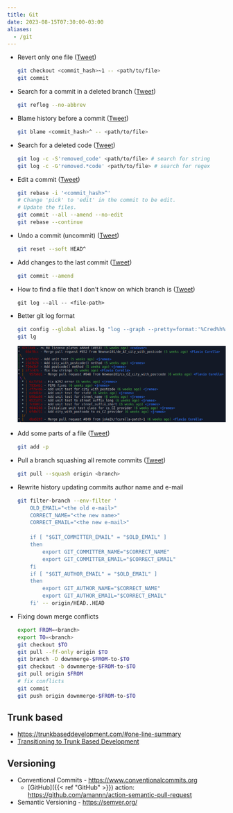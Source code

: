 ```yaml
---
title: Git
date: 2023-08-15T07:30:00-03:00
aliases:
  - /git
---
```

- Revert only one file ([Tweet](https://twitter.com/lucasrcezimbra/status/1712070769793253811))
	```bash
	git checkout <commit_hash>~1 -- <path/to/file>
	git commit
	```

- Search for a commit in a deleted branch ([Tweet](https://twitter.com/lucasrcezimbra/status/1712071799280726433))
	```bash
	git reflog --no-abbrev
	```

- Blame history before a commit ([Tweet](https://twitter.com/lucasrcezimbra/status/1712070775069614240))
	```bash
	git blame <commit_hash>^ -- <path/to/file>
	```

- Search for a deleted code ([Tweet](https://twitter.com/lucasrcezimbra/status/1712070777783390608))
	```bash
	git log -c -S'removed_code' <path/to/file> # search for string
	git log -c -G'removed.*code' <path/to/file> # search for regex
	```

- Edit a commit ([Tweet](https://twitter.com/lucasrcezimbra/status/1712070772418912359))
	```bash
	git rebase -i '<commit_hash>^'
	# Change 'pick' to 'edit' in the commit to be edit.
	# Update the files.
	git commit --all --amend --no-edit
	git rebase --continue
	```

- Undo a commit (uncommit) ([Tweet](https://twitter.com/lucasrcezimbra/status/1712070764525195670))
	```bash
	git reset --soft HEAD^
	```

- Add changes to the last commit ([Tweet](https://twitter.com/lucasrcezimbra/status/1712070767100543349))
	```bash
	git commit --amend
	```

- How to find a file that I don't know on which branch is ([Tweet](https://twitter.com/lucasrcezimbra/status/1712070780404834342))
	```shell
	git log --all -- <file-path>
	```

- Better git log format
	```bash
	git config --global alias.lg "log --graph --pretty=format:'%Cred%h%Creset -%C(yellow)%d%Creset %s %Cgreen(%cr) %C(bold blue)<%an>%Creset'"
	git lg
	```
	![git lg, a better log](Assets/git-lg.png)

- Add some parts of a file ([Tweet](https://twitter.com/lucasrcezimbra/status/1712070761928908992))	
	```bash
	git add -p
	```

- Pull a branch squashing all remote commits ([Tweet](https://twitter.com/lucasrcezimbra/status/1712070783034699978))
	```bash
	git pull --squash origin <branch>
	```

- Rewrite history updating commits author name and e-mail
	```bash
	git filter-branch --env-filter '
		OLD_EMAIL="<the old e-mail>"
		CORRECT_NAME="<the new name>"
		CORRECT_EMAIL="<the new e-mail>"
	
		if [ "$GIT_COMMITTER_EMAIL" = "$OLD_EMAIL" ]
		then
			export GIT_COMMITTER_NAME="$CORRECT_NAME"
			export GIT_COMMITTER_EMAIL="$CORRECT_EMAIL"
		fi
		if [ "$GIT_AUTHOR_EMAIL" = "$OLD_EMAIL" ]
		then
			export GIT_AUTHOR_NAME="$CORRECT_NAME"
			export GIT_AUTHOR_EMAIL="$CORRECT_EMAIL"
		fi' -- origin/HEAD..HEAD
	```

- Fixing down merge conflicts
  ```bash
  export FROM=<branch>
  export TO=<branch>
  git checkout $TO
  git pull --ff-only origin $TO
  git branch -D downmerge-$FROM-to-$TO
  git checkout -b downmerge-$FROM-to-$TO
  git pull origin $FROM
  # fix conflicts
  git commit
  git push origin downmerge-$FROM-to-$TO
  ```

## Trunk based
- https://trunkbaseddevelopment.com/#one-line-summary
- [Transitioning to Trunk Based Development](https://devcycle.com/blog/transitioning-to-trunk-based-development)

## Versioning
- Conventional Commits - https://www.conventionalcommits.org
	- [GitHub]({{< ref "GitHub" >}}) action: https://github.com/amannn/action-semantic-pull-request
- Semantic Versioning - https://semver.org/